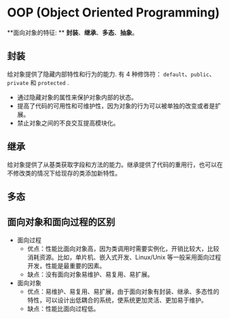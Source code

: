 # OOP (Object Oriented Programming)

**面向对象的特征: ** **封装**、**继承**、**多态**、**抽象**。

## 封装

给对象提供了隐藏内部特性和行为的能力. 有 4 种修饰符： `default`、`public`、`private` 和 `protected` .

- 通过隐藏对象的属性来保护对象内部的状态。
- 提高了代码的可用性和可维护性，因为对象的行为可以被单独的改变或者是扩展。
- 禁止对象之间的不良交互提高模块化。



## 继承

给对象提供了从基类获取字段和方法的能力。继承提供了代码的重用行，也可以在不修改类的情况下给现存的类添加新特性。



## 多态





## **面向对象和面向过程的区别**

- 面向过程
  - 优点：性能比面向对象高，因为类调用时需要实例化，开销比较大，比较消耗资源。比如，单片机、嵌入式开发、Linux/Unix 等一般采用面向过程开发，性能是最重要的因素。
  - 缺点：没有面向对象易维护、易复用、易扩展。
- 面向对象
  - 优点：易维护、易复用、易扩展，由于面向对象有封装、继承、多态性的特性，可以设计出低耦合的系统，使系统更加灵活、更加易于维护。
  - 缺点：性能比面向过程低。